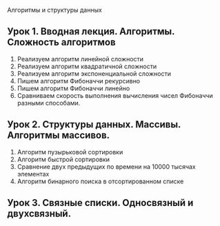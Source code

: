 
Алгоритмы и структуры данных

## Урок 1. Вводная лекция. Алгоритмы. Сложность алгоритмов

1. Реализуем алгоритм линейной сложности
2. Реализуем алгоритм квадратичной сложности
3. Реализуем алгоритм экспоненциальной сложности
4. Пишем алгоритм Фибоначчи рекурсивно
5. Пишем алгоритм Фибоначчи линейно
6. Сравниваем скорость выполнения вычисления чисел Фибоначчи разными способами.


## Урок 2. Структуры данных. Массивы. Алгоритмы массивов.

1. Алгоритм пузырьковой сортировки
2. Алгоритм быстрой сортировки
3. Сравнение двух предыдущих по времени на 10000 тысячах элементах
3. Алгоритм бинарного поиска в отсортированном списке

## Урок 3. Связные списки. Односвязный и двухсвязный.